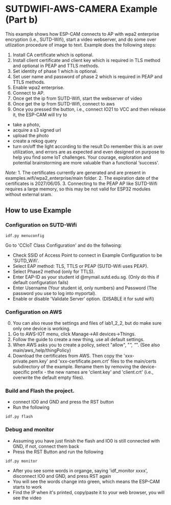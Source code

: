 # SUTDWIFI-AWS-CAMERA  Example (Part b)

This example shows how ESP-CAM connects to AP with wpa2 enterprise encryption (i.e., SUTD-Wifi), start a video webserver, and do some over utlization procedure of image to text. Example does the following steps:

1. Install CA certificate which is optional.
2. Install client certificate and client key which is required in TLS method and optional in PEAP and TTLS methods.
3. Set identity of phase 1 which is optional.
4. Set user name and password of phase 2 which is required in PEAP and TTLS methods.
5. Enable wpa2 enterprise.
6. Connect to AP.
7. Once get the ip from SUTD-Wifi, start the webserver of video
8. Once get the ip from SUTD-Wifi, connect to aws
7. Once you pressed the button, i.e., connect IO21 to VCC and then release it, the ESP-CAM will try to 
  * take a photo,
  * acquire a s3 signed url
  * upload the photo
  * create a rekog query
  * turn on/off the light according to the result
Do remember this is an over utilization, and errors are as expected and even designed on purpose to help you find some IoT challenges. Your courage, exploration and potential brainstorming are more valuable than a functional ‘success'.  

*Note:* 1. The certificates currently are generated and are present in examples.wifi/wpa2_enterprise/main folder.
        2. The expiration date of the certificates is 2027/06/05.
        3. Connecting to the PEAP AP like SUTD-Wifi requires a large memory, so this may be not valid for ESP32 modules without external sram.

## How to use Example
### Configuration on SUTD-Wifi

```
idf.py menuconfig
```
Go to 'CCIoT Class Configuration' and do the follwoing:
* Check SSID of Access Point to connect in Example Configuration to be 'SUTD_Wifi'.
* Select EAP method: TLS, TTLS or PEAP (SUTD-Wifi uses PEAP).
* Select Phase2 method (only for TTLS).
* Enter EAP-ID as your student id @mymail.sutd.edu.sg. (Only do this if default configuration fails)
* Enter Username (Your student id, only numbers) and Password (The password you use to log into myportal).
* Enable or disable 'Validate Server' option. (DISABLE it for sutd wifi)
### Configuration on AWS
0. You can also reuse the settings and files of lab1_2_2, but do make sure only one device is working.
1. Go to AWS-IOT menu, click Manage->All devices->Things.
2. Follow the guide to create a new thing, use all default settings.
3. When AWS asks you to create a policy, select "allow", "*", "*". (See also main/aws_help/thingPolicy)
4. Download the certificates from AWS. Then copy the 'xxx-private.pem.key' and 'xxx-certificate.pem.crt' files to the main/certs subdirectory of the example. Rename them by removing the device-specific prefix - the new names are 'client.key' and 'client.crt' (i.e., overwrite the default empty files).
### Build and Flash the project.
* connect IO0 and GND and press the RST button
* Run the following

```
idf.py flash
```
### Debug and monitor
* Assuming you have just finish the flash and IO0 is still connected with GND, if not, connect them back
* Press the RST Button and run the following

```
idf.py monitor
```
* After you see some words in organge, saying 'idf_monitor xxxx', disconnect IO0 and GND, and press RST again
* You will see the words change into green, which means the ESP-CAM starts to work
* Find the IP when it's printed, copy/paste it to your web browser, you will see the video 

